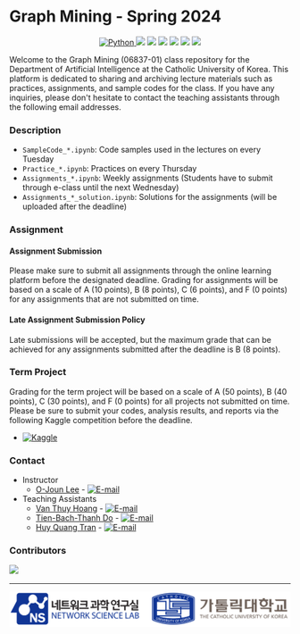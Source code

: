 # Graph Mining - Spring 2024

<p align=center>
  <a href="https://www.python.org/downloads/release/python-360/">
    <img src="https://img.shields.io/badge/Python->=3.8.8-3776AB?logo=python&style=flat-square" alt="Python">
  </a>     
  <img src="https://custom-icon-badges.demolab.com/github/last-commit/NSLab-CUK/Graph-Mining-Spring-2024?logo=history&logoColor=white&style=flat-square"/>
  <img src="https://custom-icon-badges.demolab.com/github/languages/code-size/NSLab-CUK/Graph-Mining-Spring-2024?logo=file-code&logoColor=white&style=flat-square"/>
  <img src="https://custom-icon-badges.demolab.com/github/issues-pr-closed/NSLab-CUK/Graph-Mining-Spring-2024?color=purple&logo=git-pull-request&logoColor=white&style=flat-square"/>
  <img src="https://custom-icon-badges.demolab.com/github/stars/NSLab-CUK/Graph-Mining-Spring-2024?logo=star&style=flat-square"/>
  <img src="https://custom-icon-badges.demolab.com/github/issues-raw/NSLab-CUK/Graph-Mining-Spring-2024?logo=issue&style=flat-square"/>
  <img src="https://custom-icon-badges.demolab.com/github/license/NSLab-CUK/Graph-Mining-Spring-2024?logo=law&style=flat-square"/>
</p>

Welcome to the Graph Mining (06837-01) class repository for the Department of Artificial Intelligence at the Catholic University of Korea. This platform is dedicated to sharing and archiving lecture materials such as practices, assignments, and sample codes for the class. If you have any inquiries, please don't hesitate to contact the teaching assistants through the following email addresses.


### Description

* `SampleCode_*.ipynb`: Code samples used in the lectures on every Tuesday
* `Practice_*.ipynb`: Practices on every Thursday
* `Assignments_*.ipynb`: Weekly assignments (Students have to submit through e-class until the next Wednesday)
* `Assignments_*_solution.ipynb`: Solutions for the assignments (will be uploaded after the deadline)


### Assignment

#### Assignment Submission

Please make sure to submit all assignments through the online learning platform before the designated deadline. Grading for assignments will be based on a scale of A (10 points), B (8 points), C (6 points), and F (0 points) for any assignments that are not submitted on time.

#### Late Assignment Submission Policy

Late submissions will be accepted, but the maximum grade that can be achieved for any assignments submitted after the deadline is B (8 points).


### Term Project

Grading for the term project will be based on a scale of A (50 points), B (40 points), C (30 points), and F (0 points) for all projects not submitted on time. Please be sure to submit your codes, analysis results, and reports via the following Kaggle competition before the deadline.

* [![Kaggle](https://img.shields.io/badge/Kaggle-Term%20Project-20BEFF?style=flat-square&logo=kaggle)](https://www.kaggle.com/competitions/2024-1-cuk-gm-project/overview)


### Contact

* Instructor
  * [O-Joun Lee](https://nslab-cuk.github.io/member) - [![E-mail](https://img.shields.io/badge/-ojlee@catholic.ac.kr-0C2E86?style=flat-square&logo=Gmail&logoColor=white)](mailto:ojlee@catholic.ac.kr)
* Teaching Assistants
  * [Van Thuy Hoang](https://nslab-cuk.github.io/member/hoangvanthuy90) - [![E-mail](https://img.shields.io/badge/-hoangvanthuy90@gmail.com-0C2E86?style=flat-square&logo=Gmail&logoColor=white)](mailto:hoangvanthuy90@gmail.com)
  * [Tien-Bach-Thanh Do](https://nslab-cuk.github.io/member/osfa19730) - [![E-mail](https://img.shields.io/badge/-osfa19730@catholic.ac.kr-0C2E86?style=flat-square&logo=Gmail&logoColor=white)](mailto:osfa19730@catholic.ac.kr)
  * [Huy Quang Tran](https://nslab-cuk.github.io/member/huy) - [![E-mail](https://img.shields.io/badge/-huytran1126@gmail.com-0C2E86?style=flat-square&logo=Gmail&logoColor=white)](mailto:huytran1126@gmail.com)


### Contributors

<a href="https://github.com/NSLab-CUK/Graph-Mining-Spring-2024/graphs/contributors">
  <img src="https://contrib.rocks/image?repo=NSLab-CUK/Graph-Mining-Spring-2024" />
</a>

<br>

***

<a href="https://nslab-cuk.github.io/"><img src="https://github.com/NSLab-CUK/NSLab-CUK/raw/main/Logo_Dual_Wide.png"/></a>
